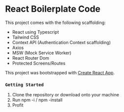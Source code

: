 # React Boilerplate Code

This project comes with the following scaffolding:
- React using Typescript
- Tailwind CSS
- Context API (Authentication Context scaffolding)
- Axios
- MSW (Mock Service Worker)
- React Router Dom
- Protected Screens/Routes

This project was bootstrapped with [Create React App](https://github.com/facebook/create-react-app).

### `Getting Started`

1. Clone the repository or download onto your machine
2. Run npm -i / npm -install
3. Profit
